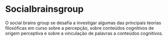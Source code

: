 # Socialbrainsgroup
O social brains group se desafia a investigar algumas das principais teorias filosóficas em curso sobre a percepção, sobre conteúdos cognitivos de origem perceptiva e sobre a vinculação de palavras a conteúdos cognitivos. 
